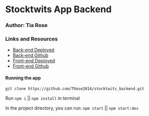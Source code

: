 # Stocktwits App Backend

### Author: Tia Rose

### Links and Resources
* [Back-end Deployed](https://stockwits-backend.herokuapp.com/logout) 
* [Back-end Github](https://github.com/TRose2014/stocktwits_backend)
* [Front-end Deployed](https://infallible-booth-e191ee.netlify.app)
* [Front-end Github](https://github.com/TRose2014/stocktwits_frontend)

#### Running the app

`git clone https://github.com/TRose2014/stocktwits_backend.git`

Run `npm i` || `npm install` in terminal

In the project directory, you can run: `npm start` || `npm start:dev`

